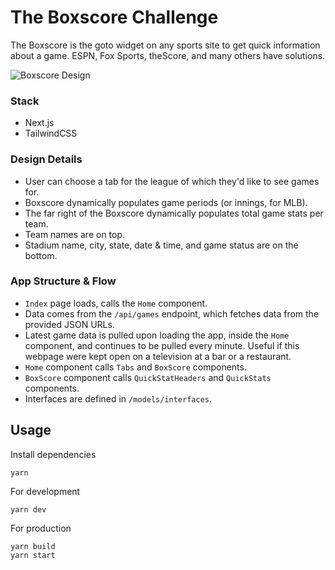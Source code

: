 # The Boxscore Challenge

The Boxscore is the goto widget on any sports site to get quick information about a game. ESPN, Fox Sports, theScore, and many others have solutions.

![Boxscore Design](https://i.ibb.co/6XxCtn0/Screen-Shot-2021-11-03-at-2-21-09-PM.png)

### Stack

- Next.js
- TailwindCSS

### Design Details

- User can choose a tab for the league of which they'd like to see games for.
- Boxscore dynamically populates game periods (or innings, for MLB).
- The far right of the Boxscore dynamically populates total game stats per team.
- Team names are on top.
- Stadium name, city, state, date & time, and game status are on the bottom.

### App Structure & Flow

- `Index` page loads, calls the `Home` component.
- Data comes from the `/api/games` endpoint, which fetches data from the provided JSON URLs.
- Latest game data is pulled upon loading the app, inside the `Home` component, and continues to be pulled every minute. Useful if this webpage were kept open on a television at a bar or a restaurant.
- `Home` component calls `Tabs` and `BoxScore` components.
- `BoxScore` component calls `QuickStatHeaders` and `QuickStats` components.
- Interfaces are defined in `/models/interfaces`.

## Usage

Install dependencies

```
yarn
```

For development

```
yarn dev
```

For production

```
yarn build
yarn start
```

